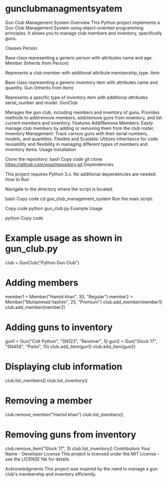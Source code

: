 # gunclubmanagmentsyatem
Gun Club Management System
Overview
This Python project implements a Gun Club Management System using object-oriented programming principles. It allows you to manage club members and inventory, specifically guns.

Classes
Person

Base class representing a generic person with attributes name and age.
Member (Inherits from Person)

Represents a club member with additional attribute membership_type.
Item

Base class representing a generic inventory item with attributes name and quantity.
Gun (Inherits from Item)

Represents a specific type of inventory item with additional attributes serial_number and model.
GunClub

Manages the gun club, including members and inventory of guns. Provides methods to add/remove members, add/remove guns from inventory, and list current members and inventory.
Features
Add/Remove Members: Easily manage club members by adding or removing them from the club roster.
Inventory Management: Track various guns with their serial numbers, models, and quantities.
Flexible and Scalable: Utilizes inheritance for code reusability and flexibility in managing different types of members and inventory items.
Usage
Installation

Clone the repository:
bash
Copy code
git clone https://github.com/your/repository.git
Dependencies

This project requires Python 3.x. No additional dependencies are needed.
How to Run

Navigate to the directory where the script is located:

bash
Copy code
cd gun_club_management_system
Run the main script:

Copy code
python gun_club.py
Example Usage

python
Copy code
# Example usage as shown in gun_club.py
club = GunClub("Python Gun Club")

# Adding members
member1 = Member("Hamid khan", 30, "Regular")
member2 = Member("Muhammad hashim", 25, "Premium")
club.add_member(member1)
club.add_member(member2)

# Adding guns to inventory
gun1 = Gun("Colt Python", "SN123", "Revolver", 5)
gun2 = Gun("Glock 17", "SN456", "Pistol", 10)
club.add_item(gun1)
club.add_item(gun2)

# Displaying club information
club.list_members()
club.list_inventory()

# Removing a member
club.remove_member("Hamid khan")
club.list_members()

# Removing guns from inventory
club.remove_item("Glock 17", 3)
club.list_inventory()
Contributors
Your Name - Developer
License
This project is licensed under the MIT License - see the LICENSE file for details.

Acknowledgments
This project was inspired by the need to manage a gun club's membership and inventory efficiently.
